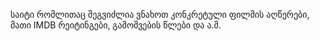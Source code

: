 საიტი რომლითაც შეგვიძლია ვნახოთ კონკრეტული ფილმის აღწერები, მათი IMDB რეიტინგები, გამოშვების წლები და ა.შ.
